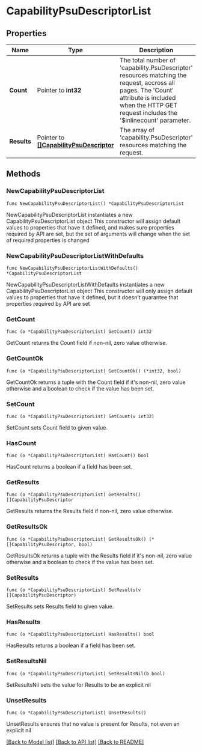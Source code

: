 # CapabilityPsuDescriptorList

## Properties

Name | Type | Description | Notes
------------ | ------------- | ------------- | -------------
**Count** | Pointer to **int32** | The total number of &#39;capability.PsuDescriptor&#39; resources matching the request, accross all pages. The &#39;Count&#39; attribute is included when the HTTP GET request includes the &#39;$inlinecount&#39; parameter. | [optional] 
**Results** | Pointer to [**[]CapabilityPsuDescriptor**](CapabilityPsuDescriptor.md) | The array of &#39;capability.PsuDescriptor&#39; resources matching the request. | [optional] 

## Methods

### NewCapabilityPsuDescriptorList

`func NewCapabilityPsuDescriptorList() *CapabilityPsuDescriptorList`

NewCapabilityPsuDescriptorList instantiates a new CapabilityPsuDescriptorList object
This constructor will assign default values to properties that have it defined,
and makes sure properties required by API are set, but the set of arguments
will change when the set of required properties is changed

### NewCapabilityPsuDescriptorListWithDefaults

`func NewCapabilityPsuDescriptorListWithDefaults() *CapabilityPsuDescriptorList`

NewCapabilityPsuDescriptorListWithDefaults instantiates a new CapabilityPsuDescriptorList object
This constructor will only assign default values to properties that have it defined,
but it doesn't guarantee that properties required by API are set

### GetCount

`func (o *CapabilityPsuDescriptorList) GetCount() int32`

GetCount returns the Count field if non-nil, zero value otherwise.

### GetCountOk

`func (o *CapabilityPsuDescriptorList) GetCountOk() (*int32, bool)`

GetCountOk returns a tuple with the Count field if it's non-nil, zero value otherwise
and a boolean to check if the value has been set.

### SetCount

`func (o *CapabilityPsuDescriptorList) SetCount(v int32)`

SetCount sets Count field to given value.

### HasCount

`func (o *CapabilityPsuDescriptorList) HasCount() bool`

HasCount returns a boolean if a field has been set.

### GetResults

`func (o *CapabilityPsuDescriptorList) GetResults() []CapabilityPsuDescriptor`

GetResults returns the Results field if non-nil, zero value otherwise.

### GetResultsOk

`func (o *CapabilityPsuDescriptorList) GetResultsOk() (*[]CapabilityPsuDescriptor, bool)`

GetResultsOk returns a tuple with the Results field if it's non-nil, zero value otherwise
and a boolean to check if the value has been set.

### SetResults

`func (o *CapabilityPsuDescriptorList) SetResults(v []CapabilityPsuDescriptor)`

SetResults sets Results field to given value.

### HasResults

`func (o *CapabilityPsuDescriptorList) HasResults() bool`

HasResults returns a boolean if a field has been set.

### SetResultsNil

`func (o *CapabilityPsuDescriptorList) SetResultsNil(b bool)`

 SetResultsNil sets the value for Results to be an explicit nil

### UnsetResults
`func (o *CapabilityPsuDescriptorList) UnsetResults()`

UnsetResults ensures that no value is present for Results, not even an explicit nil

[[Back to Model list]](../README.md#documentation-for-models) [[Back to API list]](../README.md#documentation-for-api-endpoints) [[Back to README]](../README.md)


